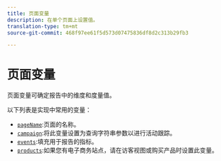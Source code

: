 ```yaml
---
title: 页面变量
description: 在单个页面上设置值。
translation-type: tm+mt
source-git-commit: 468f97ee61f5d573d07475836df8d2c313b29fb3

---
```



# 页面变量

页面变量可确定报告中的维度和度量值。

以下列表是实现中常用的变量：

* [`pageName`](pagename.md):页面的名称。
* [`campaign`](campaign.md):将此变量设置为查询字符串参数以进行活动跟踪。
* [`events`](events/events-overview.md):填充用于报告的指标。
* [`products`](products.md):如果您有电子商务站点，请在访客视图或购买产品时设置此变量。
